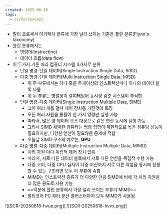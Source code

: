 ```yaml
---
created: 2025-06-18
tags:
  - cs/hw/concept
---
```

- 멀티 프로세서 아키텍처 분류에 가장 널리 쓰이는 기준은 플린 분류(Flynn's taxonomy)
- 플린 분류에서는
	- 명령어(instructino)
	- 데이터 흐름(data flow)
- 이 두가지 기준 따라 컴퓨터 시스템 4가지로 분류
	- 단일 명령-단일 데이터(Single Instruction Single Data, SISD)
	- 다중 명령-단일 데이터(Multi Instruction Single Data, MISD)
		- 위 두 부류에서는 하나 혹은 두개이상의 인스트럭션마다 하나의 데이터 블록 다룸
		- 위 두 부류는 병렬성이 결여돼있어 동시성 갖춘 시스템이 부적합
	- 단일 명령-다중 데이터(Single Instruction Multiple Data, SIME)
		- 코어 여러 개를 걸쳐 제어 장치를 가진것이 특징
		- 모든 처리 자원을 통틀어 한 가지 명령만 실행 가능
		- 따라서, 많은 양 데이터 요소 대상으로 같은 연산 동시에 실행 가능
		- 그러나 SIMD 채택한 컴퓨터는 명령 집합이 제한적으로 높은 컴퓨팅 성능이 필요하지만, 다양한 연산이 필요않은 문제에 적합
		- 오늘날 SIMD 구조의 예로는, **GPU**
	- 다중 명렬-다중 데이터(Multiple Instruction Multiple Data, MIMD)
		- 처리 자원 마다 독립적 제어 장치 있음
		- 따라서, 서로 다른 데이터 블록에서 서로 다른 연산을  독립적 수행 가능
		- 다중 코어, 다중 CPU 심지어 다중 머신까지 서로 다른 작업을 동시에 진행할 수 있는 구조라면 모두 이 부류에 속함
		- MIMD는 인스트럭션 종류가 더 다양한 만큼 SIMD에 비해 각 처리 자원을 더 많은 용도로 사용 가능
		- ==덕분에 플린 분류에서 가장 널리 쓰이는 부류가 MIMD==
		- 멀티코어 PC 부터 분산 클러스터까지 모두 MIMD가 사용됨

![[SCR-20250618-hvue.png]]
![[SCR-20250618-hvvx.png]]